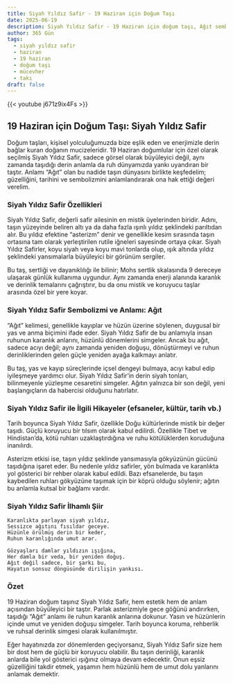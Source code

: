```yaml
---
title: Siyah Yıldız Safir - 19 Haziran için Doğum Taşı
date: 2025-06-19
description: Siyah Yıldız Safir - 19 Haziran için doğum taşı, Ağıt sembolü. Bu özel taşın derin anlamını öğrenin.
author: 365 Gün
tags:
  - siyah yıldız safir
  - haziran
  - 19 haziran
  - doğum taşı
  - mücevher
  - takı
draft: false
---
```


{{< youtube j671z9ix4Fs >}}

## 19 Haziran için Doğum Taşı: Siyah Yıldız Safir

Doğum taşları, kişisel yolculuğumuzda bize eşlik eden ve enerjimizle derin bağlar kuran doğanın mucizeleridir. 19 Haziran doğumlular için özel olarak seçilmiş Siyah Yıldız Safir, sadece görsel olarak büyüleyici değil, aynı zamanda taşıdığı derin anlamla da ruh dünyamızda yankı uyandıran bir taştır. Anlamı “Ağıt” olan bu nadide taşın dünyasını birlikte keşfedelim; güzelliğini, tarihini ve sembolizmini anlamlandırarak ona hak ettiği değeri verelim.

### Siyah Yıldız Safir Özellikleri

Siyah Yıldız Safir, değerli safir ailesinin en mistik üyelerinden biridir. Adını, taşın yüzeyinde beliren altı ya da daha fazla ışınlı yıldız şeklindeki parıltıdan alır. Bu yıldız efektine “asterizm” denir ve genellikle kesim sırasında taşın ortasına tam olarak yerleştirilen rutile iğneleri sayesinde ortaya çıkar. Siyah Yıldız Safirler, koyu siyah veya koyu mavi tonlarda olup, ışık altında yıldız şeklindeki yansımalarla büyüleyici bir görünüm sergiler.

Bu taş, sertliği ve dayanıklılığı ile bilinir; Mohs sertlik skalasında 9 dereceye ulaşarak günlük kullanıma uygundur. Aynı zamanda enerji alanında karanlık ve derinlik temalarını çağrıştırır, bu da onu mistik ve koruyucu taşlar arasında özel bir yere koyar.

### Siyah Yıldız Safir Sembolizmi ve Anlamı: Ağıt

“Ağıt” kelimesi, genellikle kayıplar ve hüzün üzerine söylenen, duygusal bir yas ve anma biçimini ifade eder. Siyah Yıldız Safir de bu anlamıyla insan ruhunun karanlık anlarını, hüzünlü dönemlerini simgeler. Ancak bu ağıt, sadece acıyı değil; aynı zamanda yeniden doğuşu, dönüştürmeyi ve ruhun derinliklerinden gelen güçle yeniden ayağa kalkmayı anlatır.

Bu taş, yas ve kayıp süreçlerinde içsel dengeyi bulmaya, acıyı kabul edip iyileşmeye yardımcı olur. Siyah Yıldız Safir’in derin siyah tonları, bilinmeyenle yüzleşme cesaretini simgeler. Ağıtın yalnızca bir son değil, yeni başlangıçların da habercisi olduğunu hatırlatır.

### Siyah Yıldız Safir ile İlgili Hikayeler (efsaneler, kültür, tarih vb.)

Tarih boyunca Siyah Yıldız Safir, özellikle Doğu kültürlerinde mistik bir değer taşıdı. Güçlü koruyucu bir tılsım olarak kabul edilirdi. Özellikle Tibet ve Hindistan’da, kötü ruhları uzaklaştırdığına ve ruhu kötülüklerden koruduğuna inanılırdı.

Asterizm etkisi ise, taşın yıldız şeklinde yansımasıyla gökyüzünün gücünü taşıdığına işaret eder. Bu nedenle yıldız safirler, yön bulmada ve karanlıkta yol gösterici bir rehber olarak kabul edildi. Bazı efsanelerde, bu taşın kaybedilen ruhları gökyüzüne taşımak için bir köprü olduğu söylenir; ağıtın bu anlamla kutsal bir bağlamı vardır.

### Siyah Yıldız Safir İlhamlı Şiir

```
Karanlıkta parlayan siyah yıldız,  
Sessizce ağıtını fısıldar geceye.  
Hüzünle örülmüş derin bir keder,  
Ruhun karanlığında umut arar.

Gözyaşları damlar yıldızın ışığına,  
Her damla bir veda, bir yeniden doğuş.  
Ağıt değil sadece, bir şarkı bu,  
Hayatın sonsuz döngüsünde dirilişin yankısı.
```

### Özet

19 Haziran doğum taşınız Siyah Yıldız Safir, hem estetik hem de anlam açısından büyüleyici bir taştır. Parlak asterizmiyle gece göğünü andırırken, taşıdığı “Ağıt” anlamı ile ruhun karanlık anlarına dokunur. Yasın ve hüzünlerin içinde umut ve yeniden doğuşu simgeler. Tarih boyunca koruma, rehberlik ve ruhsal derinlik simgesi olarak kullanılmıştır.

Eğer hayatınızda zor dönemlerden geçiyorsanız, Siyah Yıldız Safir size hem bir dost hem de güçlü bir koruyucu olabilir. Bu taşın derinliği, karanlık anlarda bile yol gösterici ışığınız olmaya devam edecektir. Onun eşsiz güzelliğini takdir etmek, yaşamın hem hüzünlü hem de umut dolu yanlarını anlamak demektir.